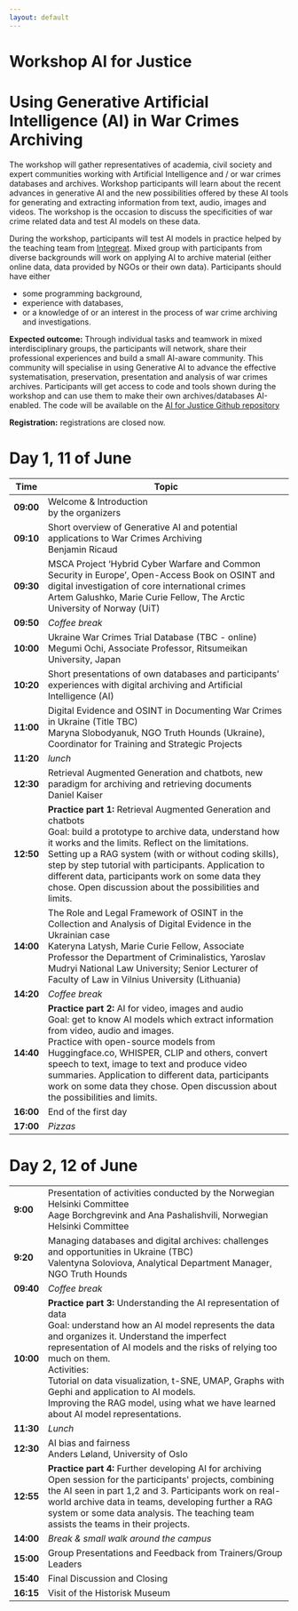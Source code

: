 ```yaml
---
layout: default
---
```


# Workshop AI for Justice
# Using Generative Artificial Intelligence (AI) in War Crimes Archiving


The workshop will gather representatives of academia, civil society and expert communities working with Artificial Intelligence and / or war crimes databases and archives. Workshop participants will learn about the recent advances in generative AI and the new possibilities offered by these AI tools for generating and extracting information from text, audio, images and videos. The workshop is the occasion to discuss the specificities of war crime related data and test AI models on these data.
 
During the workshop, participants will test AI models in practice helped by the teaching team from [Integreat](https://www.integreat.no/). Mixed group with participants from diverse backgrounds will work on applying AI to archive material (either online data, data provided by NGOs or their own data). Participants should have either 
* some programming background, 
* experience with databases,
* or a knowledge of or an interest in the process of war crime archiving and investigations.

 
**Expected outcome:** Through individual tasks and teamwork in mixed interdisciplinary groups, the participants will network, share their professional experiences and build a small AI-aware community. This community will specialise in using Generative AI to advance the effective systematisation, preservation, presentation and analysis of war crimes archives. Participants will get access to code and tools shown during the workshop and can use them to make their own archives/databases AI-enabled. The code will be available on the [AI for Justice Github repository](https://github.com/AIforJustice)


**Registration:** registrations are closed now.

# Day 1, 11 of June

| Time | Topic |
| --- | ----------- |
|**09:00** |Welcome & Introduction <br> by the organizers| 
|**09:10** |Short overview of Generative AI and potential applications to War Crimes Archiving<br>Benjamin Ricaud|
|**09:30** |MSCA Project ‘Hybrid Cyber Warfare and Common Security in Europe’, Open-Access Book on OSINT and digital investigation of core international crimes <br>Artem Galushko, Marie Curie Fellow, The Arctic University of Norway (UiT)|
|**09:50**| *Coffee break*|
|**10:00**| Ukraine War Crimes Trial Database (TBC - online)<br>Megumi Ochi, Associate Professor, Ritsumeikan University, Japan |　　
|**10:20** | Short presentations of own databases and participants’ experiences with digital archiving and Artificial Intelligence (AI)|
|**11:00**| Digital Evidence and OSINT in Documenting War Crimes in Ukraine (Title TBC)<br>Maryna Slobodyanuk, NGO Truth Hounds (Ukraine), Coordinator for Training and Strategic Projects |
|**11:20**| *lunch*|
|**12:30**| Retrieval Augmented Generation and chatbots, new paradigm for archiving and retrieving documents<br>Daniel Kaiser|
|**12:50**| **Practice part 1:** Retrieval Augmented Generation and chatbots<br>Goal: build a prototype to archive data, understand how it works and the limits. Reflect on the limitations.<br>Setting up a RAG system (with or without coding skills), step by step tutorial with participants. Application to different data, participants work on some data they chose. Open discussion about the possibilities and limits.|
|**14:00**| The Role and Legal Framework of OSINT in the Collection and Analysis of Digital Evidence in the Ukrainian case<br>Kateryna Latysh, Marie Curie Fellow, Associate Professor the Department of Criminalistics, Yaroslav Mudryi National Law University; Senior Lecturer of Faculty of Law in Vilnius University (Lithuania)|
|**14:20**| *Coffee break*|
|**14:40**| **Practice part 2:** AI for video, images and audio<br>Goal: get to know AI models which extract information from video, audio and images.<br>Practice with open-source models from Huggingface.co, WHISPER, CLIP and others, convert speech to text, image to text and produce video summaries. Application to different data, participants work on some data they chose. Open discussion about the possibilities and limits.|
|**16:00**| End of the first day|
|**17:00**| *Pizzas*| 

# Day 2, 12 of June

| | |
|-----|------|
|**9:00**| Presentation of activities conducted by the Norwegian Helsinki Committee <br> Aage Borchgrevink and Ana Pashalishvili, Norwegian Helsinki Committee |
|**9:20**| Managing databases and digital archives: challenges and opportunities in Ukraine (TBC)<br> Valentyna Soloviova, Analytical Department Manager, NGO Truth Hounds |
|**09:40**| *Coffee break*| 
|**10:00**| **Practice part 3:** Understanding the AI representation of data<br>Goal: understand how an AI model represents the data and organizes it. Understand the imperfect representation of AI models and the risks of relying too much on them.<br>Activities:<br>Tutorial on data visualization, t-SNE, UMAP, Graphs with Gephi and application to AI models.<br>Improving the RAG model, using what we have learned about AI model representations.|
|**11:30**|*Lunch*|
|**12:30**|AI bias and fairness <br> Anders Løland, University of Oslo|    
|**12:55**|   **Practice part 4:** Further developing AI for archiving<br>Open session for the participants' projects, combining the AI seen in part 1,2 and 3. Participants work on real-world archive data in teams, developing further a RAG system or some data analysis. The teaching team assists the teams in their projects.
|**14:00**| *Break & small walk around the campus*|                                                  
|**15:00**| Group Presentations and Feedback from Trainers/Group Leaders|     
|**15:40**| Final Discussion and Closing  |
|**16:15**| Visit of the Historisk Museum |
